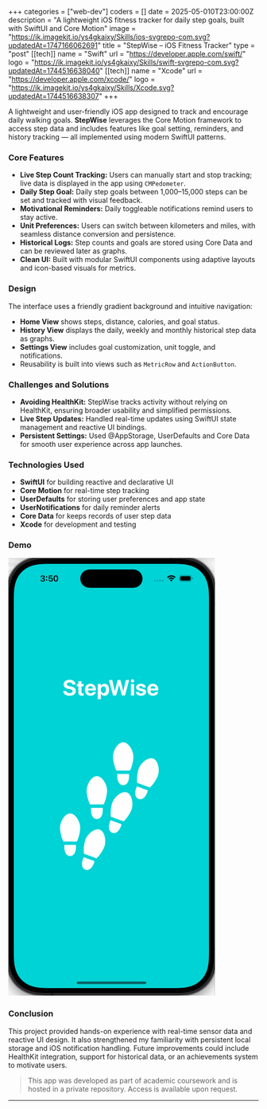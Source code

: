 +++
categories = ["web-dev"]
coders = []
date = 2025-05-010T23:00:00Z
description = "A lightweight iOS fitness tracker for daily step goals, built with SwiftUI and Core Motion"
image = "https://ik.imagekit.io/ys4gkaixy/Skills/ios-svgrepo-com.svg?updatedAt=1747166062691"
title = "StepWise – iOS Fitness Tracker"
type = "post"
[[tech]]
name = "Swift"
url = "https://developer.apple.com/swift/"
logo = "https://ik.imagekit.io/ys4gkaixy/Skills/swift-svgrepo-com.svg?updatedAt=1744516638040"
[[tech]]
name = "Xcode"
url = "https://developer.apple.com/xcode/"
logo = "https://ik.imagekit.io/ys4gkaixy/Skills/Xcode.svg?updatedAt=1744516638307"
+++

A lightweight and user-friendly iOS app designed to track and encourage daily walking goals. **StepWise** leverages the Core Motion framework to access step data and includes features like goal setting, reminders, and history tracking — all implemented using modern SwiftUI patterns.

### Core Features

- **Live Step Count Tracking:** Users can manually start and stop tracking; live data is displayed in the app using `CMPedometer`.
- **Daily Step Goal:** Daily step goals between 1,000–15,000 steps can be set and tracked with visual feedback.
- **Motivational Reminders:** Daily toggleable notifications remind users to stay active.
- **Unit Preferences:** Users can switch between kilometers and miles, with seamless distance conversion and persistence.
- **Historical Logs:** Step counts and goals are stored using Core Data and can be reviewed later as graphs.
- **Clean UI:** Built with modular SwiftUI components using adaptive layouts and icon-based visuals for metrics.

### Design

The interface uses a friendly gradient background and intuitive navigation:

- **Home View** shows steps, distance, calories, and goal status.
- **History View** displays the daily, weekly and monthly historical step data as graphs.
- **Settings View** includes goal customization, unit toggle, and notifications.
- Reusability is built into views such as `MetricRow` and `ActionButton`.

### Challenges and Solutions

- **Avoiding HealthKit:** StepWise tracks activity without relying on HealthKit, ensuring broader usability and simplified permissions.
- **Live Step Updates:** Handled real-time updates using SwiftUI state management and reactive UI bindings.
- **Persistent Settings:** Used @AppStorage, UserDefaults and Core Data for smooth user experience across app launches.

### Technologies Used

- **SwiftUI** for building reactive and declarative UI
- **Core Motion** for real-time step tracking
- **UserDefaults** for storing user preferences and app state
- **UserNotifications** for daily reminder alerts
- **Core Data** for keeps records of user step data
- **Xcode** for development and testing

### Demo

![Step Counter App Screenshot](/stepwise_app2.gif)

### Conclusion

This project provided hands-on experience with real-time sensor data and reactive UI design. It also strengthened my familiarity with persistent local storage and iOS notification handling. Future improvements could include HealthKit integration, support for historical data, or an achievements system to motivate users.


> This app was developed as part of academic coursework and is hosted in a private repository. Access is available upon request.
---
